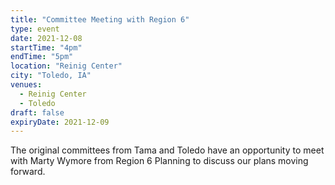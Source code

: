 ```yaml
---
title: "Committee Meeting with Region 6"
type: event
date: 2021-12-08
startTime: "4pm"
endTime: "5pm"
location: "Reinig Center"
city: "Toledo, IA"
venues:
  - Reinig Center
  - Toledo
draft: false
expiryDate: 2021-12-09
---
```


The original committees from Tama and Toledo have an opportunity to meet with Marty Wymore from Region 6 Planning to discuss our plans moving forward.
